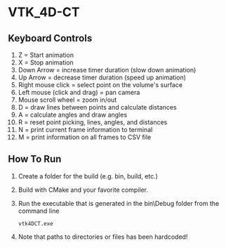 # VTK_4D-CT

## Keyboard Controls
1. Z = Start animation
2. X = Stop animation
3. Down Arrow = increase timer duration (slow down animation)
4. Up Arrow = decrease timer duration (speed up animation)
5. Right mouse click = select point on the volume's surface
6. Left mouse (click and drag) = pan camera
7. Mouse scroll wheel = zoom in/out
8. D = draw lines between points and calculate distances
9. A = calculate angles and draw angles
10. R = reset point picking, lines, angles, and distances
11. N = print current frame information to terminal
12. M = print information on all frames to CSV file

## How To Run
1. Create a folder for the build (e.g. bin, build, etc.)
2. Build with CMake and your favorite compiler.
3. Run the executable that is generated in the bin\Debug folder from the command line
   
    ```
    vtk4DCT.exe
    ```

4. Note that paths to directories or files has been hardcoded!
